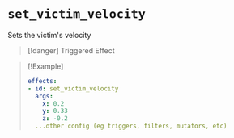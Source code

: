 # `set_victim_velocity`

Sets the victim's velocity

> [!danger] Triggered Effect

> [!Example]
> ```yaml
> effects:
> - id: set_victim_velocity
>   args:
>     x: 0.2
>     y: 0.33
>     z: -0.2
>   ...other config (eg triggers, filters, mutators, etc)
> ```
